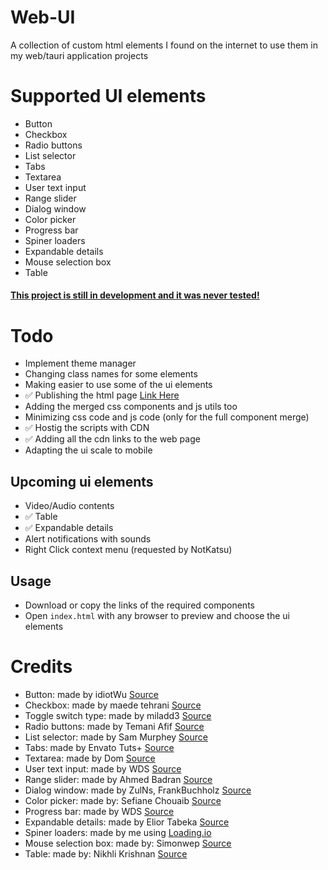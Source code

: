 # Web-UI
A collection of custom html elements I found on the internet to use them in my web/tauri application projects

# Supported UI elements
- Button
- Checkbox
- Radio buttons
- List selector
- Tabs
- Textarea
- User text input
- Range slider
- Dialog window
- Color picker
- Progress bar
- Spiner loaders
- Expandable details
- Mouse selection box
- Table



#### <u>This project is still in development and it was never tested!</u>



# Todo
- Implement theme manager
- Changing class names for some elements
- Making easier to use some of the ui elements
- ✅ Publishing the html page [Link Here](https://pianoarts2007.github.io/Web-UI/)
- Adding the merged css components and js utils too
- Minimizing css code and js code (only for the full component merge)
- ✅ Hostig the scripts with CDN
- ✅ Adding all the cdn links to the web page
- Adapting the ui scale to mobile

## Upcoming ui elements
- Video/Audio contents
- ✅ Table
- ✅ Expandable details
- Alert notifications with sounds
- Right Click context menu (requested by NotKatsu)

## Usage
- Download or copy the links of the required components
- Open `index.html` with any browser to preview and choose the ui elements

# Credits
- Button: made by idiotWu [Source](https://www.cssscript.com/android-l-ripple-click-effect-with-javascript-and-css3/)
- Checkbox: made by maede tehrani [Source](https://stackoverflow.com/questions/68789475/how-can-i-style-checkbox-with-css)
- Toggle switch type: made by miladd3 [Source](https://www.cssscript.com/material-inspired-toggle-switch-cssscss/)
- Radio buttons: made by Temani Afif [Source](https://codepen.io/t_afif/pen/zYpLpGX)
- List selector: made by Sam Murphey [Source](https://codepen.io/sammurphey/pen/BQvZbq)
- Tabs: made by Envato Tuts+ [Source](https://codepen.io/tutsplus/pen/VLeXqy)
- Textarea: made by Dom [Source](https://codepen.io/dcode-software/pen/xxrVLWr)
- User text input: made by WDS [Source](https://github.com/WebDevSimplified/Learn-CSS-Today/tree/master/15-16-input-component-library)
- Range slider: made by Ahmed Badran [Source](https://codepen.io/badraan/pen/NMRpQR)
- Dialog window: made by ZulNs, FrankBuchholz [Source](https://github.com/ZulNs/Draggable-Resizable-Dialog)
- Color picker: made by: Sefiane Chouaib [Source](https://github.com/SofianChouaib/alwan)
- Progress bar: made by WDS [Source](https://github.com/WebDevSimplified/css-tutorials/tree/master/Progress%20Bar)
- Expandable details: made by Elior Tabeka [Source](https://codepen.io/eliortabeka/pen/JOGVNW?editors=1100)
- Spiner loaders: made by me using [Loading.io](https://loading.io/)
- Mouse selection box: made by: Simonwep [Source](https://github.com/Simonwep/selection)
- Table: made by: Nikhli Krishnan [Source](https://codepen.io/nikhil8krishnan/pen/WvYPvv)
